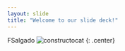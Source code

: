 ```yaml
---
layout: slide
title: "Welcome to our slide deck!"
---
```


FSalgado
![constructocat](https://octodex.github.com/images/constructocat2.jpg)
{: .center}
